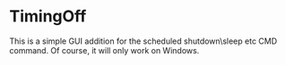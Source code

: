 # TimingOff
This is a simple GUI addition for the scheduled shutdown\sleep etc CMD command. Of course, it will only work on Windows.
